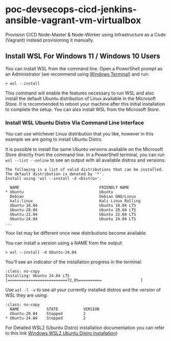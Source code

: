 # poc-devsecops-cicd-jenkins-ansible-vagrant-vm-virtualbox
Provision CICD Node-Master &amp; Node-Worker using Infrastructure as a Code (Vagrant) instead provisioning it manually.

## Install WSL For Windows 11 / Windows 10 Users

You can install WSL from the command line. Open a PowerShell prompt as an Administrator (we recommend using [Windows Terminal](https://github.com/microsoft/terminal?tab=readme-ov-file#installing-and-running-windows-terminal)) and run:

```{code-block} text
> wsl --install
```

This command will enable the features necessary to run WSL and also install the default Ubuntu distribution of Linux available in the Microsoft Store. It is recommended to reboot your machine after this initial installation to complete the setup. You can also install WSL from the Microsoft Store.

### Install WSL Ubuntu Distro Via Command Line Interface
You can use whichever Linux distribution that you like, however in this example we are going to install Ubuntu Distro. 

It is possible to install the same Ubuntu versions available on the Microsoft Store directly from the command line.
In a PowerShell terminal, you can run `wsl --list --online` to see an output with all available distros and versions:

```{code-block} text
The following is a list of valid distributions that can be installed.
The default distribution is denoted by '*'.
Install using 'wsl --install -d <Distro>'.

  NAME                                   FRIENDLY NAME
* Ubuntu                                 Ubuntu
  Debian                                 Debian GNU/Linux
  kali-linux                             Kali Linux Rolling
  Ubuntu-18.04                           Ubuntu 18.04 LTS
  Ubuntu-20.04                           Ubuntu 20.04 LTS
  Ubuntu-22.04                           Ubuntu 22.04 LTS
  Ubuntu-24.04                           Ubuntu 24.04 LTS
...

``` 

Your list may be different once new distributions become available.  

You can install a version using a NAME from the output:

```{code-block} text
> wsl --install -d Ubuntu-24.04
```

You'll see an indicator of the installation progress in the terminal:

```{code-block} text
:class: no-copy
Installing: Ubuntu 24.04 LTS
[==========================72,0%==========                 ]
```

Use `wsl -l -v` to see all your currently installed distros and the version of WSL they are using:

```{code-block} text
:class: no-copy
  NAME            STATE           VERSION
  Ubuntu-20.04    Stopped         2
* Ubuntu-24.04    Stopped         2
```

For Detailed WSL2 (Ubuntu Distro) installation documentation you can refer to this link [Windows WSL2 Ubuntu Distro Installation](https://github.com/ubuntu/WSL/blob/main/docs/guides/install-ubuntu-wsl2.md))